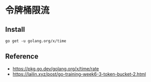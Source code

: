 # 令牌桶限流

## Install

`go get -u golang.org/x/time`

## Reference

- https://pkg.go.dev/golang.org/x/time/rate
- https://lailin.xyz/post/go-training-week6-3-token-bucket-2.html
